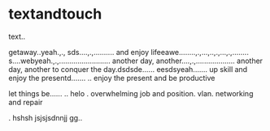 # textandtouch
text..

getaway..yeah.,.,
sds....,.,..........
and enjoy lifeeawe........,.,...,..,.,...,.,........
s....webyeah.,.,.........................
another day, another....,.,...................
another day, another to conquer the day.dsdsde......
eesdsyeah.......
up skill and enjoy the presentd.......
..
enjoy the present and be productive 

let things be......
..
helo
. overwhelming job and position. vlan. networking and repair

.
hshsh
jsjsjsdnnjj
gg..
